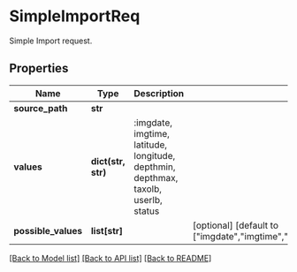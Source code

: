 # SimpleImportReq

Simple Import request. 

## Properties
Name | Type | Description | Notes
------------ | ------------- | ------------- | -------------
**source_path** | **str** |  | 
**values** | **dict(str, str)** | :imgdate, imgtime, latitude, longitude, depthmin, depthmax, taxolb, userlb, status | 
**possible_values** | **list[str]** |  | [optional] [default to ["imgdate","imgtime","latitude","longitude","depthmin","depthmax","taxolb","userlb","status"]]

[[Back to Model list]](../README.md#documentation-for-models) [[Back to API list]](../README.md#documentation-for-api-endpoints) [[Back to README]](../README.md)


